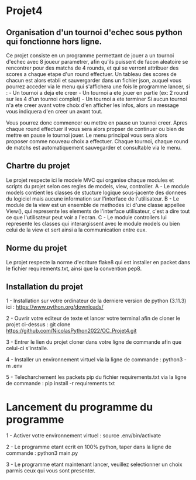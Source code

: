 # Projet4

## Organisation d'un tournoi d'echec sous python qui fonctionne hors ligne.
Ce projet consiste en un programme permettant de jouer a un tournoi d'echec avec 8 joueur parametrer, afin qu'ils puissent de facon aleatoire se rencontrer pour des matchs de 4 rounds, et qui se verront attribuer des scores a chaque etape d'un round effectuer.
Un tableau des scores de chacun est alors etabli et sauvergarder dans un fichier json, auquel vous pourrez acceder via le menu qui s'affichera une fois le programme lancer, si :
    - Un tournoi a deja ete creer
    - Un tournoi a ete jouer en partie (ex: 2 round sur les 4 d'un tournoi complet)
    - Un tournoi a ete terminer
Si aucun tournoi n'a ete creer avant votre choix d'en afficher les infos, alors un message vous indiquera d'en creer un avant tout.

Vous pourrez donc commencer ou mettre en pause un tournoi creer.
Apres chaque round effectuer il vous sera alors propser de continuer ou bien de mettre en pause le tournoi jouer.
Le menu principal vous sera alors proposer comme nouveau choix a effectuer.
Chaque tournoi, chaque round de matchs est automatiquement sauvegarder et consultable via le menu.

## Chartre du projet
Le projet respecte ici le modele MVC qui organise chaque modules et scripts du projet selon ces regles de models, view, controller.
A - Le module models contient les classes de stucture logique sous-jacente des donnees du logiciel mais aucune information sur l'interface de l'utilisateur.
B - Le module de la view est un ensemble de methodes ici d'une classe appellee View(), qui represente les elements de l'interface utilisateur, c'est a dire tout ce que l'utilisateur peut voir a l'ecran.
C - Le module controllers lui represente les classes qui interargissent avec le module models ou bien celui de la view et sert ainsi a la communication entre eux.

## Norme du projet
Le projet respecte la norme d'ecriture flake8 qui est installer en packet dans le fichier requirements.txt, ainsi que la convention pep8.

## Installation du projet
1 - Installation sur votre ordinateur de la derniere version de python (3.11.3) ici : https://www.python.org/downloads/

2 - Ouvrir votre editeur de texte et lancer votre terminal afin de cloner le projet ci-dessus : git clone https://github.com/NicolasPython2022/OC_Projet4.git

3 - Entrer le lien du projet cloner dans votre ligne de commande afin que celui-ci s'installe.

4 - Installer un environnement virtuel via la ligne de commande : python3 -m .env

5 - Telecharchement les packets pip du fichier requirements.txt via la ligne de commande : pip install -r requirements.txt

# Lancement du programme du programme
1 - Activer votre environnement virtuel : source .env/bin/activate

2 - Le programme etant ecrit en 100% python, taper dans la ligne de commande : python3 main.py

3 - Le programme etant maintenant lancer, veuillez selectionner un choix parmis ceux qui vous sont presenter.
